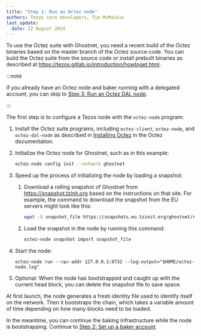 ```yaml
---
title: "Step 1: Run an Octez node"
authors: Tezos core developers, Tim McMackin
last_update:
  date: 22 August 2024
---
```


To use the Octez suite with Ghostnet, you need a recent build of the Octez binaries based on the master branch of the Octez source code.
You can build the Octez suite from the source code or install prebuilt binaries as described at https://tezos.gitlab.io/introduction/howtoget.html.

:::note

If you already have an Octez node and baker running with a delegated account, you can skip to [Step 3: Run an Octez DAL node](./run-dal-node).

:::

The first step is to configure a Tezos node with the `octez-node` program:

1. Install the Octez suite programs, including `octez-client`, `octez-node`, and `octez-dal-node` as described in [Installing Octez](https://tezos.gitlab.io/introduction/howtoget.html) in the Octez documentation.

1. Initialize the Octez node for Ghostnet, such as in this example:

   ```bash
   octez-node config init --network ghostnet
   ```

1. Speed up the process of initializing the node by loading a snapshot:

   1. Download a rolling snapshot of Ghostnet from https://snapshot.tzinit.org based on the instructions on that site.
   For example, the command to download the snapshot from the EU servers might look like this:

      ```bash
      wget -O snapshot_file https://snapshots.eu.tzinit.org/ghostnet/rolling
      ```

   1. Load the snapshot in the node by running this command:

      ```bash
      octez-node snapshot import snapshot_file
      ```

1. Start the node:

   ```
   octez-node run --rpc-addr 127.0.0.1:8732 --log-output="$HOME/octez-node.log"
   ```

1. Optional: When the node has bootstrapped and caught up with the current head block, you can delete the snapshot file to save space.

At first launch, the node generates a fresh identity file used to identify itself on the network.
Then it bootstraps the chain, which takes a variable amount of time depending on how many blocks need to be loaded.

In the meantime, you can continue the baking infrastructure while the node is bootstrapping.
Continue to [Step 2: Set up a baker account](./prepare-account).

